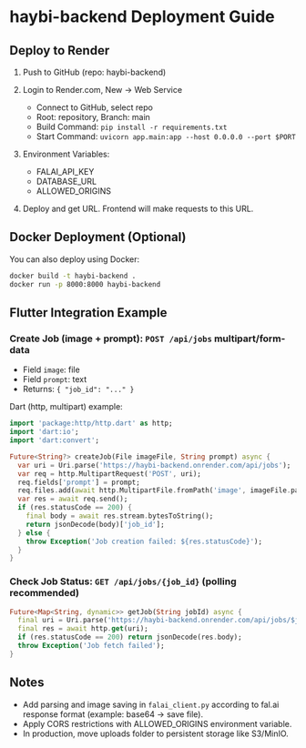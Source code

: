# haybi-backend Deployment Guide

## Deploy to Render

1) Push to GitHub (repo: haybi-backend)

2) Login to Render.com, New -> Web Service
   - Connect to GitHub, select repo
   - Root: repository, Branch: main
   - Build Command: `pip install -r requirements.txt`
   - Start Command: `uvicorn app.main:app --host 0.0.0.0 --port $PORT`

3) Environment Variables:
   - FALAI_API_KEY
   - DATABASE_URL
   - ALLOWED_ORIGINS

4) Deploy and get URL. Frontend will make requests to this URL.

## Docker Deployment (Optional)

You can also deploy using Docker:

```bash
docker build -t haybi-backend .
docker run -p 8000:8000 haybi-backend
```

## Flutter Integration Example

### Create Job (image + prompt): `POST /api/jobs` multipart/form-data
- Field `image`: file
- Field `prompt`: text
- Returns: `{ "job_id": "..." }`

Dart (http, multipart) example:

```dart
import 'package:http/http.dart' as http;
import 'dart:io';
import 'dart:convert';

Future<String?> createJob(File imageFile, String prompt) async {
  var uri = Uri.parse('https://haybi-backend.onrender.com/api/jobs');
  var req = http.MultipartRequest('POST', uri);
  req.fields['prompt'] = prompt;
  req.files.add(await http.MultipartFile.fromPath('image', imageFile.path));
  var res = await req.send();
  if (res.statusCode == 200) {
    final body = await res.stream.bytesToString();
    return jsonDecode(body)['job_id'];
  } else {
    throw Exception('Job creation failed: ${res.statusCode}');
  }
}
```

### Check Job Status: `GET /api/jobs/{job_id}` (polling recommended)
```dart
Future<Map<String, dynamic>> getJob(String jobId) async {
  final uri = Uri.parse('https://haybi-backend.onrender.com/api/jobs/$jobId');
  final res = await http.get(uri);
  if (res.statusCode == 200) return jsonDecode(res.body);
  throw Exception('Job fetch failed');
}
```

## Notes

- Add parsing and image saving in `falai_client.py` according to fal.ai response format (example: base64 -> save file).
- Apply CORS restrictions with ALLOWED_ORIGINS environment variable.
- In production, move uploads folder to persistent storage like S3/MinIO.